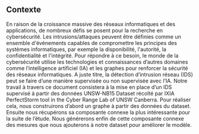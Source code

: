 ## Contexte


En raison de la croissance massive des réseaux informatiques et des applications, de
nombreux défis se posent pour la recherche en cybersécurité. Les intrusions/attaques
peuvent être définies comme un ensemble d'événements capables de compromettre les
principes des systèmes informatiques, par exemple la disponibilité, l'autorité, la
confidentialité et l'intégrité. Pour répondre à ce besoin, le monde de la cybersécurité utilise
les technologies et connaissances d’autres domaines comme l’intelligence artificiel (IA) et
les graphes pour renforcer la sécurité des réseaux informatiques. A juste titre, la détection
d’intrusion réseau (IDS) peut se faire d’une manière supervisée ou non supervisée avec l’IA.
Notre travail à travers ce document consistera à la mise en place d’un IDS supervisé à partir
des données UNSW-NB15 Dataset récolté par IXIA PerfectStorm tool in the Cyber Range
Lab of UNSW Canberra.
Pour réaliser cela, nous construirons d’abord un graphe à partir des données du dataset.
Ensuite nous récupérons sa composante connexe la plus intéressante pour la suite de l’étude.
Nous générerons enfin de cette composante connexe des mesures que nous ajouterons à
notre dataset pour améliorer le modèle.

